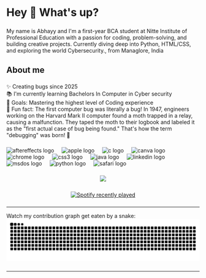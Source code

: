 <h1 align="left">Hey 👋 What's up?</h1>

###

<p align="left">My name is Abhayy and I'm a first-year BCA student at Nitte Institute of Professional Education with a passion for coding, problem-solving, and building creative projects. Currently diving deep into Python, HTML/CSS, and exploring the world Cybersecurity., from Managlore, India</p>

###

<h2 align="left">About me</h2>

###

<p align="left">✨ Creating bugs since 2025<br>📚 I'm currently learning Bachelors In Computer in Cyber security<br>🎯 Goals: Mastering the highest level of Coding experience<br>🎲 Fun fact: The first computer bug was literally a bug! In 1947, engineers working on the Harvard Mark II computer found a moth trapped in a relay, causing a malfunction. They taped the moth to their logbook and labeled it as the "first actual case of bug being found." That's how the term "debugging" was born! 🐞</p>

###

<div align="left">
  <img src="https://cdn.jsdelivr.net/gh/devicons/devicon/icons/aftereffects/aftereffects-original.svg" height="40" alt="aftereffects logo"  />
  <img width="12" />
  <img src="https://cdn.jsdelivr.net/gh/devicons/devicon/icons/apple/apple-original.svg" height="40" alt="apple logo"  />
  <img width="12" />
  <img src="https://cdn.jsdelivr.net/gh/devicons/devicon/icons/c/c-original.svg" height="40" alt="c logo"  />
  <img width="12" />
  <img src="https://cdn.jsdelivr.net/gh/devicons/devicon/icons/canva/canva-original.svg" height="40" alt="canva logo"  />
  <img width="12" />
  <img src="https://cdn.jsdelivr.net/gh/devicons/devicon/icons/chrome/chrome-original.svg" height="40" alt="chrome logo"  />
  <img width="12" />
  <img src="https://cdn.jsdelivr.net/gh/devicons/devicon/icons/css3/css3-original.svg" height="40" alt="css3 logo"  />
  <img width="12" />
  <img src="https://cdn.jsdelivr.net/gh/devicons/devicon/icons/java/java-original.svg" height="40" alt="java logo"  />
  <img width="12" />
  <img src="https://cdn.jsdelivr.net/gh/devicons/devicon/icons/linkedin/linkedin-original.svg" height="40" alt="linkedin logo"  />
  <img width="12" />
  <img src="https://cdn.jsdelivr.net/gh/devicons/devicon/icons/msdos/msdos-original.svg" height="40" alt="msdos logo"  />
  <img width="12" />
  <img src="https://cdn.jsdelivr.net/gh/devicons/devicon/icons/python/python-original.svg" height="40" alt="python logo"  />
  <img width="12" />
  <img src="https://cdn.jsdelivr.net/gh/devicons/devicon/icons/safari/safari-original.svg" height="40" alt="safari logo"  />
</div>

###

<div align="center">
  <img src="https://profile-counter.glitch.me/abhaydineshk-10/count.svg?"  />
</div>

###

<div align="center">
  <a href="https://open.spotify.com/user/316sr7dhgyskifbs4qht4fakuu2u">
    <img src="https://spotify-recently-played-readme.vercel.app/api?user=316sr7dhgyskifbs4qht4fakuu2u&count=5&unique=true" alt="Spotify recently played"  />
  </a>
</div>

###

---
Watch my contribution graph get eaten by a snake:
<img src="https://raw.githubusercontent.com/abhaydineshk-10/abhaydineshk-10/output/snake.svg" alt="Snake animation" />
###
---
